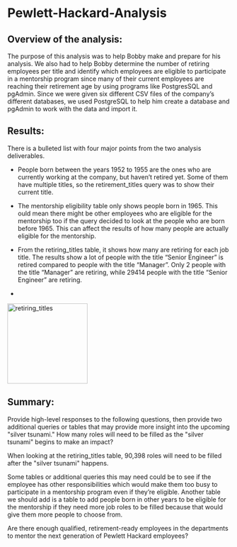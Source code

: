 # Pewlett-Hackard-Analysis
## Overview of the analysis:

The purpose of this analysis was to help Bobby make and prepare for his analysis. We also had to help Bobby determine the number of retiring employees per title and identify which employees are eligible to participate in a mentorship program since many of their current employees are reaching their retirement age by using programs like PostgresSQL and pgAdmin. Since we were given six different CSV files of the company’s different databases, we used PostgreSQL to help him create a database and pgAdmin to work with the data and import it.

## Results:

There is a bulleted list with four major points from the two analysis deliverables.

* People born between the years 1952 to 1955 are the ones who are currently working at the company, but haven’t retired yet. Some of them have multiple titles, so the retirement_titles query was to show their current title.

* The mentorship eligibility table only shows people born in 1965. This ould mean there might be other employees who are eligible for the mentorship too if the query decided to look at the people who are born before 1965. This can affect the results of how many people are actually eligible for the mentorship.

* From the retiring_titles table, it shows how many are retiring for each job title. The results show a lot of people with the title “Senior Engineer” is retired compared to people with the title “Manager”. Only 2 people with the title “Manager” are retiring, while 29414 people with the title “Senior Engineer” are retiring.

*

<img width="181" alt="retiring_titles" src="https://user-images.githubusercontent.com/79742633/116846535-50dfee00-ab9d-11eb-8e80-7944b87cd942.png">


## Summary:

Provide high-level responses to the following questions, then provide two additional queries or tables that may provide more insight into the upcoming "silver tsunami."
How many roles will need to be filled as the "silver tsunami" begins to make an impact?

When looking at the retiring_titles table, 90,398 roles will need to be filled after the "silver tsunami" happens.

Some tables or additional queries this may need could be to see if the employee has other responsibilities which would make them too busy to participate in a mentorship program even if they’re eligible. Another table we should add is a table to add people born in other years to be eligible for the mentorship if they need more job roles to be filled because that would give them more people to choose from.

Are there enough qualified, retirement-ready employees in the departments to mentor the next generation of Pewlett Hackard employees?
